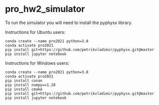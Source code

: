 # pro_hw2_simulator
To run the simulator you will need to install the pyphysx library.

Instructions for Ubuntu users:
```
conda create --name pro2021 python=3.8
conda activate pro2021
pip install git+https://github.com/petrikvladimir/pyphysx.git@master
pip install jupyter notebook
```

Instructions for Windows users:
```
conda create --name pro2021 python=3.8
conda activate pro2021
pip install conan
pip install numpy==1.20
pip install cmake
pip install git+https://github.com/petrikvladimir/pyphysx.git@master
pip install jupyter notebook
```
